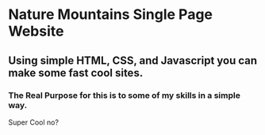 # Nature Mountains Single Page Website

## Using simple HTML, CSS, and Javascript you can make some fast cool sites.

### The Real Purpose for this is to some of my skills in a simple way.

Super Cool no?
